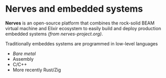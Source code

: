# Nerves and embedded systems

**Nerves** is an open-source platform that combines the rock-solid BEAM virtual machine and Elixir ecosystem to easily build and deploy 
  production embedded systems _(from nerves-project.org)_.

Traditionally embeddes systems are programmed in low-level languages
    
- _Bare metal_
- Assembly
- C/C++
- More recently Rust/Zig


